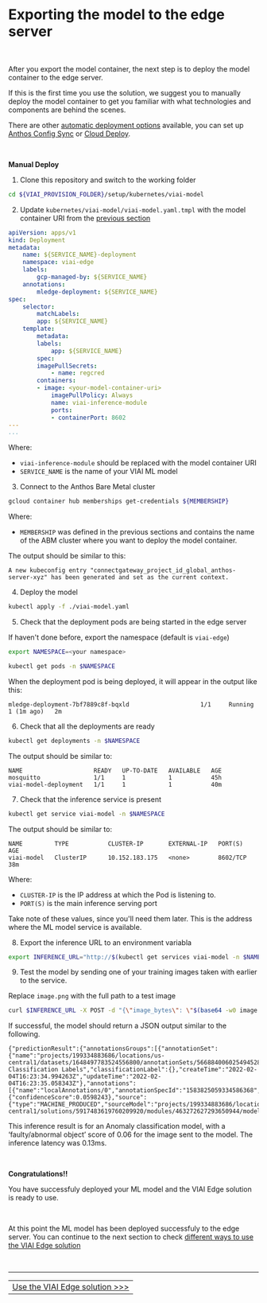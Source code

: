 # Exporting the model to the edge server

<br>

After you export the model container, the next step is to deploy the model container to the edge server.

If this is the first time you use the solution, we suggest you to manually deploy the model container to get you familiar with what technologies and components are behind the scenes.

There are other [automatic deployment options](./automaticdeployment.md) available, you can set up [Anthos Config Sync](./anthosconfigsync.md) or [Cloud Deploy](./clouddeploy.md).

<br>

__Manual Deploy__

1. Clone this repository and switch to the working folder

```bash
cd ${VIAI_PROVISION_FOLDER}/setup/kubernetes/viai-model
```

2. Update `kubernetes/viai-model/viai-model.yaml.tmpl` with the model container URI from the [previous section](./exportmodel.md)

```yaml
apiVersion: apps/v1
kind: Deployment
metadata:
    name: ${SERVICE_NAME}-deployment
    namespace: viai-edge
    labels:
        gcp-managed-by: ${SERVICE_NAME}
    annotations:
        mledge-deployment: ${SERVICE_NAME}
spec:
    selector:
        matchLabels:
        app: ${SERVICE_NAME}
    template:
        metadata:
        labels:
            app: ${SERVICE_NAME}
        spec:
        imagePullSecrets:
            - name: regcred
        containers:
        - image: <your-model-container-uri>
            imagePullPolicy: Always
            name: viai-inference-module
            ports:
            - containerPort: 8602
---
...
```

Where:

* `viai-inference-module` should be replaced with the model container URI
* `SERVICE_NAME` is the name of your VIAI ML model

3. Connect to the Anthos Bare Metal cluster

```bash
gcloud container hub memberships get-credentials ${MEMBERSHIP}
```

Where:

* `MEMBERSHIP` was defined in the previous sections and contains the name of the ABM cluster where you want to deploy the model container.

The output should be similar to this:

```
A new kubeconfig entry "connectgateway_project_id_global_anthos-server-xyz" has been generated and set as the current context.
```

4. Deploy the model

```bash
kubectl apply -f ./viai-model.yaml
```

5. Check that the deployment pods are being started in the edge server

If haven't done before, export the namespace (default is `viai-edge`)
```bash
export NAMESPACE=<your namespace>

kubectl get pods -n $NAMESPACE
```

When the deployment pod is being deployed, it will appear in the output like this:

```
mledge-deployment-7bf7889c8f-bqxld                    1/1     Running     1 (1m ago)   2m
```

6. Check that all the deployments are ready

```bash
kubectl get deployments -n $NAMESPACE
```

The output should be similar to:

```
NAME                    READY   UP-TO-DATE   AVAILABLE   AGE
mosquitto               1/1     1            1           45h
viai-model-deployment   1/1     1            1           40m
```

7. Check that the inference service is present

```bash
kubectl get service viai-model -n $NAMESPACE
```

The output should be similar to:

```
NAME         TYPE           CLUSTER-IP       EXTERNAL-IP   PORT(S)          AGE
viai-model   ClusterIP      10.152.183.175   <none>        8602/TCP         38m
```

Where:

* `CLUSTER-IP` is the IP address at which the Pod is listening to.
* `PORT(S)`  is the main inference serving port

Take note of these values, since you'll need them later. This is the address where the ML model service is available.

8. Export the inference URL to an environment variabla

```bash
export INFERENCE_URL="http://$(kubectl get services viai-model -n $NAMESPACE -o jsonpath='{.spec.clusterIP}'):8602/v1/visualInspection:predict"
```

9. Test the model by sending one of your training images taken with earlier to the service.

Replace `image.png` with the full path to a test image

```bash
curl $INFERENCE_URL -X POST -d "{\"image_bytes\": \"$(base64 -w0 image.png)\"}"
```

If successful, the model should return a JSON output similar to the following.

```
{"predictionResult":{"annotationsGroups":[{"annotationSet":{"name":"projects/199334883686/locations/us-central1/datasets/1648497783524556800/annotationSets/5668840060254945280","displayName":"Predicted Classification Labels","classificationLabel":{},"createTime":"2022-02-04T16:23:34.994263Z","updateTime":"2022-02-04T16:23:35.058343Z"},"annotations":[{"name":"localAnnotations/0","annotationSpecId":"1583825059334586368","annotationSetId":"5668840060254945280","classificationLabel":{"confidenceScore":0.0598243},"source":{"type":"MACHINE_PRODUCED","sourceModel":"projects/199334883686/locations/us-central1/solutions/5917483619760209920/modules/463272627293650944/models/8522710451077775360"}}]}]},"predictionLatency":"0.125581514s"}
```

This inference result is for an Anomaly classification model, with a ‘faulty/abnormal object’ score of 0.06 for the image sent to the model. The inference latency was 0.13ms.

<br>

__Congratulations!!__

You have successfuly deployed your ML model and the VIAI Edge solution is ready to use.


<br>

At this point the ML model has been deployed successfuly to the edge server. You can continue to the next section to check [different ways to use the VIAI Edge solution](./useviai.md)



<br>

___

<table width="100%">
<tr><td><a href="./useviai.md">Use the VIAI Edge solution >>></td></tr>
</table>

